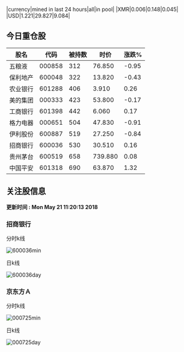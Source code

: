 |currency|mined in last 24 hours|all|in pool|
|XMR|0.006|0.148|0.045|
|USD|1.221|29.827|9.084|

## 今日重仓股 

|股名|代码|被持数|时价|涨跌%|
|---|---|---|---|---|
|五粮液|000858|312|76.850|-0.95|
|保利地产|600048|322|13.820|-0.43|
|农业银行|601288|406|3.910|0.26|
|美的集团|000333|423|53.800|-0.17|
|工商银行|601398|442|6.060|0.17|
|格力电器|000651|504|47.830|-0.91|
|伊利股份|600887|519|27.250|-0.84|
|招商银行|600036|530|30.510|0.16|
|贵州茅台|600519|658|739.880|0.08|
|中国平安|601318|690|63.870|1.32|

## 关注股信息
**更新时间 : Mon May 21 11:20:13 2018**
### 招商银行 
分时k线

![600036min](http://image.sinajs.cn/newchart/min/n/sh600036.gif)

日k线

![600036day](http://image.sinajs.cn/newchart/daily/n/sh600036.gif)

### 京东方Ａ 
分时k线

![000725min](http://image.sinajs.cn/newchart/min/n/sz000725.gif)

日k线

![000725day](http://image.sinajs.cn/newchart/daily/n/sz000725.gif)
